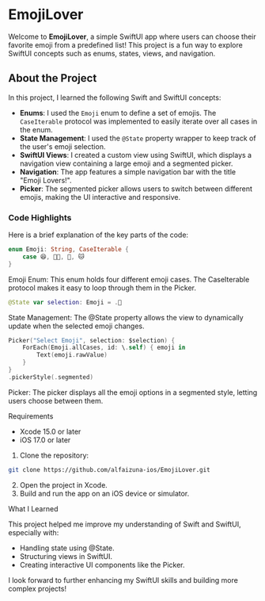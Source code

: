 # EmojiLover

Welcome to **EmojiLover**, a simple SwiftUI app where users can choose their favorite emoji from a predefined list! This project is a fun way to explore SwiftUI concepts such as enums, states, views, and navigation.

## About the Project

In this project, I learned the following Swift and SwiftUI concepts:

- **Enums**: I used the `Emoji` enum to define a set of emojis. The `CaseIterable` protocol was implemented to easily iterate over all cases in the enum.
- **State Management**: I used the `@State` property wrapper to keep track of the user's emoji selection.
- **SwiftUI Views**: I created a custom view using SwiftUI, which displays a navigation view containing a large emoji and a segmented picker.
- **Navigation**: The app features a simple navigation bar with the title "Emoji Lovers!".
- **Picker**: The segmented picker allows users to switch between different emojis, making the UI interactive and responsive.

### Code Highlights

Here is a brief explanation of the key parts of the code:

```swift
enum Emoji: String, CaseIterable {
    case 😆, 👍🏻, 🐣, 🐱
}
```
Emoji Enum: This enum holds four different emoji cases. The CaseIterable protocol makes it easy to loop through them in the Picker.

```swift
@State var selection: Emoji = .🐣
```
State Management: The @State property allows the view to dynamically update when the selected emoji changes.

```swift
Picker("Select Emoji", selection: $selection) {
    ForEach(Emoji.allCases, id: \.self) { emoji in
        Text(emoji.rawValue)
    }
}
.pickerStyle(.segmented)
```
Picker: The picker displays all the emoji options in a segmented style, letting users choose between them.



Requirements

- Xcode 15.0 or later
- iOS 17.0 or later

1.	Clone the repository:
```bash
git clone https://github.com/alfaizuna-ios/EmojiLover.git
```

2.	Open the project in Xcode.
3.	Build and run the app on an iOS device or simulator.

What I Learned

This project helped me improve my understanding of Swift and SwiftUI, especially with:

- Handling state using @State.
- Structuring views in SwiftUI.
- Creating interactive UI components like the Picker.

I look forward to further enhancing my SwiftUI skills and building more complex projects!

 
